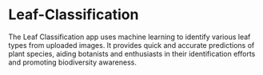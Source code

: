 # Leaf-Classification
The Leaf Classification app uses machine learning to identify various leaf types from uploaded images. It provides quick and accurate predictions of plant species, aiding botanists and enthusiasts in their identification efforts and promoting biodiversity awareness.
